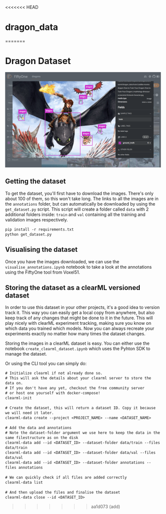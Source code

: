 <<<<<<< HEAD
# dragon_data
=======
# Dragon Dataset
![Dragon Dataset](resources/title_image.png)

## Getting the dataset
To get the dataset, you'll first have to download the images. There's only about 100 of them, so this won't take long. The links to all the images are in the `annotations` folder, but can automatically be downloaded by using the `get_dataset.py` script. This script will create a folder called `data` with 2 additional folders inside: `train` and `val` containing all the training and validation images respectively.
```
pip install -r requirements.txt
python get_dataset.py
```

## Visualising the dataset
Once you have the images downloaded, we can use the `visualise_annotations.ipynb` notebook to take a look at the annotations using the FiftyOne tool from Voxel51.

## Storing the dataset as a clearML versioned dataset
In order to use this dataset in your other projects, it's a good idea to version track it. This way you can easily get a local copy from anywhere, but also keep track of any changes that might be done to it in the future. This will play nicely with clearML experiment tracking, making sure you know on which data you trained which models. Now you can always recreate your experiments exactly no matter how many times the dataset changes.

Storing the images in a clearML dataset is easy.
You can either use the notebook `create_clearml_dataset.ipynb` which uses the Pyhton SDK to manage the dataset.

Or using the CLI tool you can simply do:

```
# Initialize clearml if not already done so.
# This will ask the details about your clearml server to store the data on.
# If you don't have any yet, checkout the free community server
# or host one yourself with docker-compose!
clearml-init

# Create the dataset, this will return a dataset ID. Copy it because we will need it later.
clearml-data create --project <PROJECT_NAME> --name <DATASET_NAME>

# Add the data and annotations
# Note the dataset-folder argument we use here to keep the data in the same filestructure as on the disk
clearml-data add --id <DATASET_ID> --dataset-folder data/train --files data/train
clearml-data add --id <DATASET_ID> --dataset-folder data/val --files data/val
clearml-data add --id <DATASET_ID> --dataset-folder annotations --files annotations

# We can quickly check if all files are added correctly
clearml-data list

# And then upload the files and finalise the dataset
clearml-data close --id <DATASET_ID>
```
>>>>>>> aa1d073 (add)
